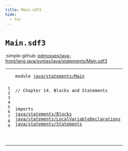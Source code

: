 ```yaml
---
title: Main.sdf3
hide:
  - toc
---
```


# `Main.sdf3`

:simple-github: [pdmosses/java-front/lang.java/syntax/java/statements/Main.sdf3]

[pdmosses/java-front/lang.java/syntax/java/statements/Main.sdf3]: https://github.com/pdmosses/java-front/blob/master/lang.java/syntax/java/statements/Main.sdf3 "The source file on GitHub"

<div class="sdf3"><table class="highlighttable"><tbody><tr><td class="linenos"><div class="linenodiv"><pre><span></span>1
2
3
4
5
6
7
8
9
</pre></div></td>
<td class="code"><pre><code><span class="keyword">module</span> <a href="../../Main.sdf3#java/statements/Main_227_247" id="java/statements/Main_7_27" title="Referenced at ../../Main.sdf3 line 14">java/statements/Main</a>

<span class="layout">// Chapter 14. Blocks and Statements</span>

<span class="keyword">imports</span>
  <a href="../Blocks.sdf3#java/statements/Blocks_7_29" id="java/statements/Blocks_77_99" title="Defined at ../Blocks.sdf3 line 1">java/statements/Blocks</a>
  <a href="../LocalVariableDeclarations.sdf3#java/statements/LocalVariableDeclarations_7_48" id="java/statements/LocalVariableDeclarations_102_143" title="Defined at ../LocalVariableDeclarations.sdf3 line 1">java/statements/LocalVariableDeclarations</a>
  <a href="../Statements.sdf3#java/statements/Statements_7_33" id="java/statements/Statements_146_172" title="Defined at ../Statements.sdf3 line 1">java/statements/Statements</a>
  
</code></pre></td></tr></tbody></table></div>